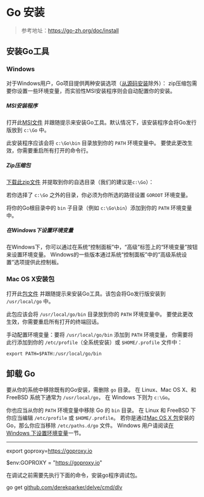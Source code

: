 # Go 安装

> 参考地址：<https://go-zh.org/doc/install>

## 安装Go工具

### Windows

对于Windows用户，Go项目提供两种安装选项（[从源码安装](https://go-zh.org/doc/install/source)除外）： zip压缩包需要你设置一些环境变量，而实验性MSI安装程序则会自动配置你的安装。

##### MSI安装程序

打开此[MSI文件](http://code.google.com/p/go/downloads/list?q=OpSys-Windows+Type%3DInstaller) 并跟随提示来安装Go工具。默认情况下，该安装程序会将Go发行版放到 `c:\Go` 中。

此安装程序应该会将 `c:\Go\bin` 目录放到你的 `PATH` 环境变量中。 要使此更改生效，你需要重启所有打开的命令行。

##### Zip压缩包

[下载此zip文件](http://code.google.com/p/go/downloads/list?q=OpSys-Windows+Type%3DArchive) 并提取到你的自选目录（我们的建议是`c:\Go`）：

若你选择了 `c:\Go` 之外的目录，你必须为你所选的路径设置 `GOROOT` 环境变量。

将你的Go根目录中的 `bin` 子目录（例如 `c:\Go\bin`）添加到你的 `PATH` 环境变量中。

##### 在Windows下设置环境变量

在Windows下，你可以通过在系统“控制面板”中，“高级”标签上的“环境变量”按钮来设置环境变量。 Windows的一些版本通过系统“控制面板”中的“高级系统设置”选项提供此控制板。

### Mac OS X安装包

打开此[包文件](http://code.google.com/p/go/downloads/list?q=OpSys-Darwin+AND+Type-Installer) 并跟随提示来安装Go工具。该包会将Go发行版安装到 `/usr/local/go` 中。

此包应该会将 `/usr/local/go/bin` 目录放到你的 `PATH` 环境变量中。 要使此更改生效，你需要重启所有打开的终端回话。

手动配置环境变量：要将 `/usr/local/go/bin` 添加到 `PATH` 环境变量， 你需要将此行添加到你的 `/etc/profile`（全系统安装）或 `$HOME/.profile` 文件中：

```
export PATH=$PATH:/usr/local/go/bin
```

## 卸载 Go

要从你的系统中移除既有的Go安装，需删除 `go` 目录。 在 Linux、Mac OS X、和 FreeBSD 系统下通常为 `/usr/local/go`， 在 Windows 下则为 `c:\Go`。

你也应当从你的 `PATH` 环境变量中移除 Go 的 `bin` 目录。 在 Linux 和 FreeBSD 下你应当编辑 `/etc/profile` 或 `$HOME/.profile`。 若你是通过[Mac OS X 包](https://go-zh.org/doc/install#osx)安装的 Go，那么你应当移除 `/etc/paths.d/go` 文件。 Windows 用户请阅读[在 Windows 下设置环境变量](https://go-zh.org/doc/install#%E7%8E%AF%E5%A2%83%E5%8F%98%E9%87%8F)一节。

---

export goproxy=https://goproxy.io

$env:GOPROXY = "https://goproxy.io"

在调试之前需要先执行下面的命令，安装go程序调试包。

go get [github.com/derekparker/delve/cmd/dlv](http://github.com/derekparker/delve/cmd/dlv)